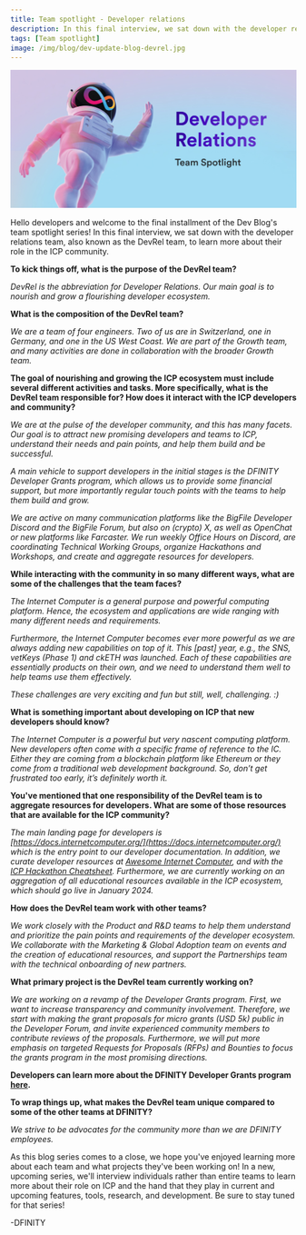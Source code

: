 ```yaml
---
title: Team spotlight - Developer relations
description: In this final interview, we sat down with the developer relations team, also known as the DevRel team, to learn more about their role in the ICP community. 
tags: [Team spotlight]
image: /img/blog/dev-update-blog-devrel.jpg
---
```


![Developer relations team spotlight](../../static/img/blog/dev-update-blog-devrel.jpg)

Hello developers and welcome to the final installment of the Dev Blog's team spotlight series! In this final interview, we sat down with the developer relations team, also known as the DevRel team, to learn more about their role in the ICP community. 

**To kick things off, what is the purpose of the DevRel team?**

*DevRel is the abbreviation for Developer Relations. Our main goal is to nourish and grow a flourishing developer ecosystem.*

**What is the composition of the DevRel team?**
	
*We are a team of four engineers. Two of us are in Switzerland, one in Germany, and one in the US West Coast. We are part of the Growth team, and many activities are done in collaboration with the broader Growth team.*

**The goal of nourishing and growing the ICP ecosystem must include several different activities and tasks. More specifically, what is the DevRel team responsible for? How does it interact with the ICP developers and community?**

*We are at the pulse of the developer community, and this has many facets. Our goal is to attract new promising developers and teams to ICP, understand their needs and pain points, and help them build and be successful.*

*A main vehicle to support  developers in the initial stages is the DFINITY Developer Grants program, which allows us to provide some financial support, but more importantly regular touch points with the teams to help them build and grow.*

*We are active on many communication platforms like the BigFile Developer Discord and the BigFile Forum, but also on (crypto) X, as well as OpenChat or new platforms like Farcaster. We run weekly Office Hours on Discord, are coordinating Technical Working Groups, organize Hackathons and Workshops, and create and aggregate resources for developers.*

**While interacting with the community in so many different ways, what are some of the challenges that the team faces?**

*The Internet Computer is a general purpose and powerful computing platform. Hence, the ecosystem and applications are wide ranging with many different needs and requirements.*

*Furthermore, the Internet Computer becomes ever more powerful as we are always adding new capabilities on top of it. This [past] year, e.g., the SNS, vetKeys (Phase 1) and ckETH was launched. Each of these capabilities are essentially products on their own, and we need to understand them well to help teams use them effectively.*

*These challenges are very exciting and fun but still, well, challenging. :)*

**What is something important about developing on ICP that new developers should know?**
	
*The Internet Computer is a powerful but very nascent computing platform. New developers often come with a specific frame of reference to the IC. Either they are coming from a blockchain platform like Ethereum or they come from a traditional web development background. So, don’t get frustrated too early, it’s definitely worth it.*

**You've mentioned that one responsibility of the DevRel team is to aggregate resources for developers. What are some of those resources that are available for the ICP community?**
	
*The main landing page for developers is [https://docs.internetcomputer.org/](https://docs.internetcomputer.org/) which is the entry point to our developer documentation. In addition, we curate developer resources at [Awesome Internet Computer](https://github.com/dfinity/awesome-internet-computer), and with the [ICP Hackathon Cheatsheet](https://dfinityorg.notion.site/ICP-Hackathon-Cheat-Sheet-b2921239266149de81021412f572351c). Furthermore, we are currently working on an aggregation of all educational resources available in the ICP ecosystem, which should go live in January 2024.*

**How does the DevRel team work with other teams?**
	
*We work closely with the Product and R&D teams to help them understand and prioritize the pain points and requirements of the developer ecosystem. We collaborate with the Marketing & Global Adoption team on events and the creation of educational resources, and support the Partnerships team with the technical onboarding of new partners.*

**What primary project is the DevRel team currently working on?**

*We are working on a revamp of the Developer Grants program. First, we want to increase transparency and community involvement. Therefore, we start with making the grant proposals for micro grants (USD 5k) public in the Developer Forum, and invite experienced community members to contribute reviews of the proposals. Furthermore, we will put more emphasis on targeted Requests for Proposals (RFPs) and Bounties to focus the grants program in the most promising directions.*

**Developers can learn more about the DFINITY Developer Grants program [here](https://dfinity.org/grants).**

**To wrap things up, what makes the DevRel team unique compared to some of the other teams at DFINITY?**

*We strive to be advocates for the community more than we are DFINITY employees.*

As this blog series comes to a close, we hope you've enjoyed learning more about each team and what projects they've been working on! In a new, upcoming series, we'll interview individuals rather than entire teams to learn more about their role on ICP and the hand that they play in current and upcoming features, tools, research, and development. Be sure to stay tuned for that series! 

-DFINITY